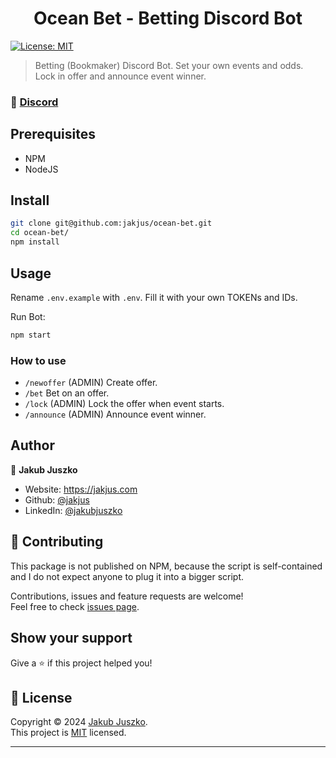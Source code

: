 <h1 align="center">Ocean Bet - Betting Discord Bot</h1>
<p>
  <a href="https://github.com/jakjus/ocean-bet/blob/master/LICENSE" target="_blank">
    <img alt="License: MIT" src="https://img.shields.io/github/license/jakjus/ocean-bet" />
  </a>
</p>

> Betting (Bookmaker) Discord Bot. Set your own events and odds. Lock in offer and announce event winner.


### 🚀 [Discord](https://discord.gg/NYUhKBz6ZB)

## Prerequisites

- NPM
- NodeJS

## Install

```sh
git clone git@github.com:jakjus/ocean-bet.git
cd ocean-bet/
npm install
```

## Usage

Rename `.env.example` with `.env`. Fill it with your own TOKENs and IDs.

Run Bot:

```sh
npm start
```

### How to use

- `/newoffer` (ADMIN) Create offer.
- `/bet` Bet on an offer.
- `/lock` (ADMIN) Lock the offer when event starts.
- `/announce` (ADMIN) Announce event winner.

## Author

👤 **Jakub Juszko**

- Website: https://jakjus.com
- Github: [@jakjus](https://github.com/jakjus)
- LinkedIn: [@jakubjuszko](https://linkedin.com/in/jakubjuszko)

## 🤝 Contributing

This package is not published on NPM, because the script is self-contained and I do not expect anyone to
plug it into a bigger script.

Contributions, issues and feature requests are welcome!<br />Feel free to check [issues page](https://github.com/jakjus/ocean-bet/issues).

## Show your support

Give a ⭐️ if this project helped you!

## 📝 License

Copyright © 2024 [Jakub Juszko](https://github.com/jakjus).<br />
This project is [MIT](https://github.com/jakjus/ocean-bet/blob/master/LICENSE) licensed.

---
